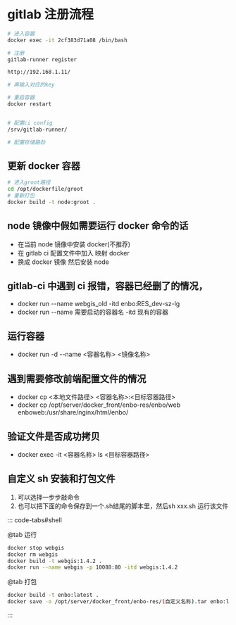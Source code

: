 <!--
 * @Author: 储天航 1193983801@qq.com
 * @Date: 2023-08-02 15:34:23
 * @LastEditors: 储天航 1193983801@qq.com
 * @LastEditTime: 2023-10-18 17:38:04
 * @FilePath: \trent-blog\src\work\gitlab_ci.md
 * @Description: 这是默认设置,请设置`customMade`, 打开koroFileHeader查看配置 进行设置: https://github.com/OBKoro1/koro1FileHeader/wiki/%E9%85%8D%E7%BD%AE
-->

# gitlab 注册流程

```bash
# 进入容器
docker exec -it 2cf383d71a08 /bin/bash

# 注册
gitlab-runner register

http://192.168.1.11/

# 再输入对应的key

# 重启容器
docker restart


# 配置ci config
/srv/gitlab-runner/

# 配置存储路劲

```

## 更新 docker 容器

```bash
# 进入groot路径
cd /opt/dockerfile/groot
# 重新打包
docker build -t node:groot .
```

## node 镜像中假如需要运行 docker 命令的话

- 在当前 node 镜像中安装 docker(不推荐)
- 在 gitlab ci 配置文件中加入 映射 docker
- 换成 docker 镜像 然后安装 node

## gitlab-ci 中遇到 ci 报错，容器已经删了的情况，

- docker run --name webgis_old -itd enbo:RES_dev-sz-lg
- docker run --name 需要启动的容器名 -itd 现有的容器

## 运行容器

- docker run -d --name <容器名称> <镜像名称>

## 遇到需要修改前端配置文件的情况

- docker cp <本地文件路径> <容器名称>:<目标容器路径>
- docker cp /opt/server/docker_front/enbo-res/enbo/web enboweb:/usr/share/nginx/html/enbo/

## 验证文件是否成功拷贝

- docker exec -it <容器名称> ls <目标容器路径>

## 自定义 sh 安装和打包文件

1. 可以选择一步步敲命令
2. 也可以把下面的命令保存到一个.sh结尾的脚本里，然后sh xxx.sh 运行该文件

::: code-tabs#shell

@tab 运行

```bash
docker stop webgis
docker rm webgis
docker build -t webgis:1.4.2 .
docker run --name webgis -p 10088:80 -itd webgis:1.4.2

```

@tab 打包

```bash
docker build -t enbo:latest .
docker save -o /opt/server/docker_front/enbo-res/(自定义名称).tar enbo:latest

```

:::
